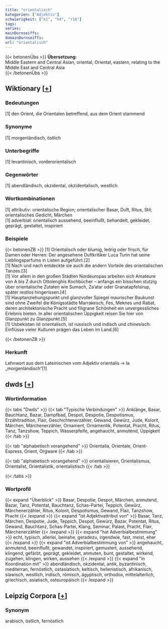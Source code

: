 ```yaml
---
title: "orientalisch"
kategorien: ["Adjektiv"]
schwierigkeit: ["k1", "h4", "r16"]
tags:
series:
mainDornseiffs:
domainDornseiffs:
url: "orientalisch"
---
```


{{< betonenÜbs >}}
**Übersetzung:**  
Middle Eastern and Central Asian, oriental, Oriental, eastern, relating to the Middle East and Central Asia  
{{< /betonenÜbs >}}

## Wiktionary [[+](https://de.wiktionary.org/wiki/orientalisch)]

### Bedeutungen
[1] den Orient, die Orientalen betreffend, aus dem Orient stammend  

### Synonyme
[1] morgenländisch, östlich  

### Unterbegriffe
[1] levantinisch, vorderorientalisch  

### Gegenwörter
[1] abendländisch, okzidental, okzidentalisch, westlich  

### Wortkombinationen
[1] attributiv: orientalische Region; orientalischer Basar, Duft, Ritus, Stil; orientalisches Gedicht, Märchen  
[1] adverbial: orientalisch aussehend, beeinflußt, behandelt, gekleidet, geprägt, gestaltet, inspiriert  

### Beispiele
{{< betonenZB >}}
[1] Orientalisch oder blumig, ledrig oder frisch, für Damen oder Herren: Der angesehene Duftkritiker Luca Turin hat seine Lieblingsparfums in Listen aufgeführt.[2]  
[1] Nach und nach entdeckte sie auch die andern Vorteile des orientalischen Tanzes.[3]  
[1] Vor allem in den großen Städten Nordeuropas arbeiten sich Amateure von A bis Z durch Ottolenghis Kochbücher – anfangs ein bisschen stutzig über orientalische Zutaten wie Sumach, Za’atar oder Granatapfelsirup, später restlos hingerissen.[4]  
[1] Hauptanziehungspunkt und glanzvoller Spiegel maurischer Baukunst sind ohne Zweifel die Königsstädte Marrakesch, Fes, Meknes und Rabat, deren architektonische Pracht und filigrane Schönheit ein unvergessliches Erlebnis bieten. In aller orientalischen Üppigkeit reisen Sie hier von Glanzpunkt zu Glanzpunkt.[5]  
[1] Usbekistan ist orientalisch, ist russisch und indisch und chinesisch: Einflüsse vieler Kulturen prägen das Leben im Land.[6]  

{{< /betonenZB >}}
### Herkunft
Lehnwort aus dem Lateinischen vom Adjektiv orientalis → la „morgenländisch“[1]  



## dwds [[+](https://www.dwds.de/wb/orientalisch)]

### Wortinformation
{{< tabs "Dwds" >}}
{{< tab "Typische Verbindungen" >}}
Anklänge, Basar, Bauchtanz, Bazar, Dampfbad, Despot, Despotie, Despotismus, Erzähltradition, Flair, Geschichtenerzähler, Gewand, Gewürz, Jude, Kolorit, Märchen, Märchenerzähler, Ornament, Ornamentik, Potentat, Pracht, Ritus, Tanz, Tanzshow, Teppich, Wasserpfeife, angehaucht, anmutend, Üppigkeit
{{< /tab >}}

{{< tab "alphabetisch vorangehend" >}}
Orientalia, Orientale, Orient-Express, Orient, Orgware
{{< /tab >}}

{{< tab "alphabetisch vorangehend" >}}
orientalisieren, Orientalismus, Orientalist, Orientalistik, orientalistisch
{{< /tab >}}

{{< /tabs >}}

### Wortprofil
{{< expand "Überblick" >}} Basar, Despotie, Despot, Märchen, anmutend, Bazar, Tanz, Potentat, Bauchtanz, Schas-Partei, Teppich, Gewürz, Märchenerzähler, Ritus, Kolorit, Despotismus, Gewand, Flair, Tanzshow, Pracht {{< /expand >}}
{{< expand "ist Adjektivattribut von" >}} Basar, Tanz, Märchen, Despotie, Jude, Teppich, Despot, Gewürz, Bazar, Potentat, Ritus, Gewand, Bauchtanz, Schas-Partei, Klang, Seminar, Palast, Pracht, Flair, Märchenerzähler {{< /expand >}}
{{< expand "hat Adverbialbestimmung" >}} echt, typisch, allerlei, beinahe, geradezu, irgendwie, fast, meist, eher {{< /expand >}}
{{< expand "ist Adverbialbestimmung von" >}} angehaucht, anmutend, beeinflußt, gewandet, inspiriert, gemustert, aussehend, klingend, gefärbt, geprägt, gekleidet, anmuten, bunt, gestaltet, wirkend, zugehen, klingen, wirken, aussehen {{< /expand >}}
{{< expand "in Koordination mit" >}} abendländisch, okzidental, antik, byzantinisch, mediterran, fernöstlich, ostasiatisch, keltisch, hellenistisch, afrikanisch, slawisch, westlich, indisch, römisch, ägyptisch, orthodox, mittelalterlich, griechisch, asiatisch, osteuropäisch {{< /expand >}}

## Leipzig Corpora [[+](https://corpora.uni-leipzig.de/en/res?word=orientalisch&corpusId=deu_newscrawl-public_2018)]


### Synonym
arabisch, östlich, fernöstlich

